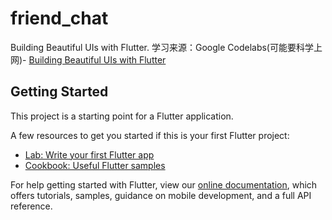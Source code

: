 # friend_chat

Building Beautiful UIs with Flutter.
学习来源：Google Codelabs(可能要科学上网)- [ Building Beautiful UIs with Flutter](https://codelabs.developers.google.com/codelabs/flutter/index.html?index=..%2F..index#0)


## Getting Started

This project is a starting point for a Flutter application.

A few resources to get you started if this is your first Flutter project:

- [Lab: Write your first Flutter app](https://flutter.io/docs/get-started/codelab)
- [Cookbook: Useful Flutter samples](https://flutter.io/docs/cookbook)

For help getting started with Flutter, view our 
[online documentation](https://flutter.io/docs), which offers tutorials, 
samples, guidance on mobile development, and a full API reference.
